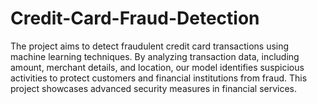 # Credit-Card-Fraud-Detection
 The project aims to detect fraudulent credit card transactions using machine learning techniques. By analyzing transaction data, including amount, merchant details, and location, our model identifies suspicious activities to protect customers and financial institutions from fraud. This project showcases advanced security measures in financial services.   
